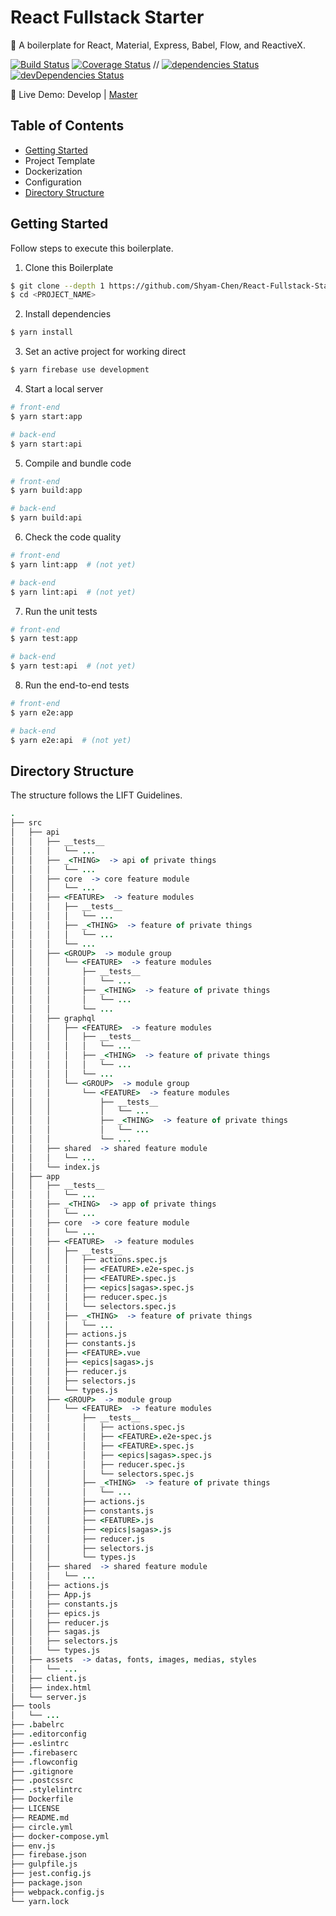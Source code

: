 # React Fullstack Starter

:ram: A boilerplate for React, Material, Express, Babel, Flow, and ReactiveX.

[![Build Status](https://img.shields.io/circleci/project/Shyam-Chen/React-Fullstack-Starter/master.svg)](https://circleci.com/gh/Shyam-Chen/React-Fullstack-Starter)
[![Coverage Status](https://img.shields.io/codecov/c/github/Shyam-Chen/React-Fullstack-Starter/master.svg)](https://codecov.io/gh/Shyam-Chen/React-Fullstack-Starter)
 //
[![dependencies Status](https://david-dm.org/Shyam-Chen/React-Fullstack-Starter/status.svg)](https://david-dm.org/Shyam-Chen/React-Fullstack-Starter)
[![devDependencies Status](https://david-dm.org/Shyam-Chen/React-Fullstack-Starter/dev-status.svg)](https://david-dm.org/Shyam-Chen/React-Fullstack-Starter?type=dev)

:rainbow: Live Demo: Develop | [Master](https://react-by-example.firebaseapp.com/)

## Table of Contents

* [Getting Started](#getting-started)
* Project Template
* Dockerization
* Configuration
* [Directory Structure](#directory-structure)

## Getting Started

Follow steps to execute this boilerplate.

1. Clone this Boilerplate

```bash
$ git clone --depth 1 https://github.com/Shyam-Chen/React-Fullstack-Starter <PROJECT_NAME>
$ cd <PROJECT_NAME>
```

2. Install dependencies

```bash
$ yarn install
```

3. Set an active project for working direct

```bash
$ yarn firebase use development
```

4. Start a local server

```bash
# front-end
$ yarn start:app

# back-end
$ yarn start:api
```

5. Compile and bundle code

```bash
# front-end
$ yarn build:app

# back-end
$ yarn build:api
```

6. Check the code quality

```bash
# front-end
$ yarn lint:app  # (not yet)

# back-end
$ yarn lint:api  # (not yet)
```

7. Run the unit tests

```bash
# front-end
$ yarn test:app

# back-end
$ yarn test:api  # (not yet)
```

8. Run the end-to-end tests

```bash
# front-end
$ yarn e2e:app

# back-end
$ yarn e2e:api  # (not yet)
```

## Directory Structure

The structure follows the LIFT Guidelines.

```coffee
.
├── src
│   ├── api
│   │   ├── __tests__
│   │   │   └── ...
│   │   ├── _<THING>  -> api of private things
│   │   │   └── ...
│   │   ├── core  -> core feature module
│   │   │   └── ...
│   │   ├── <FEATURE>  -> feature modules
│   │   │   ├── __tests__
│   │   │   │   └── ...
│   │   │   ├── _<THING>  -> feature of private things
│   │   │   │   └── ...
│   │   │   └── ...
│   │   ├── <GROUP>  -> module group
│   │   │   └── <FEATURE>  -> feature modules
│   │   │       ├── __tests__
│   │   │       │   └── ...
│   │   │       ├── _<THING>  -> feature of private things
│   │   │       │   └── ...
│   │   │       └── ...
│   │   ├── graphql
│   │   │   ├── <FEATURE>  -> feature modules
│   │   │   │   ├── __tests__
│   │   │   │   │   └── ...
│   │   │   │   ├── _<THING>  -> feature of private things
│   │   │   │   │   └── ...
│   │   │   │   └── ...
│   │   │   └── <GROUP>  -> module group
│   │   │       └── <FEATURE>  -> feature modules
│   │   │           ├── __tests__
│   │   │           │   └── ...
│   │   │           ├── _<THING>  -> feature of private things
│   │   │           │   └── ...
│   │   │           └── ...
│   │   ├── shared  -> shared feature module
│   │   │   └── ...
│   │   └── index.js
│   ├── app
│   │   ├── __tests__
│   │   │   └── ...
│   │   ├── _<THING>  -> app of private things
│   │   │   └── ...
│   │   ├── core  -> core feature module
│   │   │   └── ...
│   │   ├── <FEATURE>  -> feature modules
│   │   │   ├── __tests__
│   │   │   │   ├── actions.spec.js
│   │   │   │   ├── <FEATURE>.e2e-spec.js
│   │   │   │   ├── <FEATURE>.spec.js
│   │   │   │   ├── <epics|sagas>.spec.js
│   │   │   │   ├── reducer.spec.js
│   │   │   │   └── selectors.spec.js
│   │   │   ├── _<THING>  -> feature of private things
│   │   │   │   └── ...
│   │   │   ├── actions.js
│   │   │   ├── constants.js
│   │   │   ├── <FEATURE>.vue
│   │   │   ├── <epics|sagas>.js
│   │   │   ├── reducer.js
│   │   │   ├── selectors.js
│   │   │   └── types.js
│   │   ├── <GROUP>  -> module group
│   │   │   └── <FEATURE>  -> feature modules
│   │   │       ├── __tests__
│   │   │       │   ├── actions.spec.js
│   │   │       │   ├── <FEATURE>.e2e-spec.js
│   │   │       │   ├── <FEATURE>.spec.js
│   │   │       │   ├── <epics|sagas>.spec.js
│   │   │       │   ├── reducer.spec.js
│   │   │       │   └── selectors.spec.js
│   │   │       ├── _<THING>  -> feature of private things
│   │   │       │   └── ...
│   │   │       ├── actions.js
│   │   │       ├── constants.js
│   │   │       ├── <FEATURE>.js
│   │   │       ├── <epics|sagas>.js
│   │   │       ├── reducer.js
│   │   │       ├── selectors.js
│   │   │       └── types.js
│   │   ├── shared  -> shared feature module
│   │   │   └── ...
│   │   ├── actions.js
│   │   ├── App.js
│   │   ├── constants.js
│   │   ├── epics.js
│   │   ├── reducer.js
│   │   ├── sagas.js
│   │   ├── selectors.js
│   │   └── types.js
│   ├── assets  -> datas, fonts, images, medias, styles
│   │   └── ...
│   ├── client.js
│   ├── index.html
│   └── server.js
├── tools
│   └── ...
├── .babelrc
├── .editorconfig
├── .eslintrc
├── .firebaserc
├── .flowconfig
├── .gitignore
├── .postcssrc
├── .stylelintrc
├── Dockerfile
├── LICENSE
├── README.md
├── circle.yml
├── docker-compose.yml
├── env.js
├── firebase.json
├── gulpfile.js
├── jest.config.js
├── package.json
├── webpack.config.js
└── yarn.lock
```
